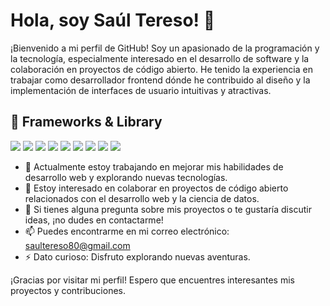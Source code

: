 # Hola, soy Saúl Tereso! 👋

¡Bienvenido a mi perfil de GitHub! Soy un apasionado de la programación y la tecnología, especialmente interesado en el desarrollo de software y la colaboración en proyectos de código abierto. He tenido la experiencia en trabajar como desarrollador frontend dónde he contribuido al diseño y la implementación de interfaces de usuario intuitivas y atractivas.

## 🚀 Frameworks & Library
<img src="https://img.shields.io/badge/Vue%20js-35495E?style=for-the-badge&logo=vuedotjs&logoColor=4FC08D" /> <img src="https://img.shields.io/badge/Vuetify-1867C0?style=for-the-badge&logo=vuetify&logoColor=white" /> <img src="https://img.shields.io/badge/Laravel-FF2D20?style=for-the-badge&logo=laravel&logoColor=white" /> <img src="https://img.shields.io/badge/JSS-F7DF1E?style=for-the-badge&logo=JSS&logoColor=white" /> <img src="https://img.shields.io/badge/npm-CB3837?style=for-the-badge&logo=npm&logoColor=white"/> <img src="https://img.shields.io/badge/Postman-FF6C37?style=for-the-badge&logo=Postman&logoColor=white"/> <img src="https://img.shields.io/badge/Bootstrap-563D7C?style=for-the-badge&logo=bootstrap&logoColor=white" /> <img src="https://img.shields.io/badge/HTML5-E34F26?style=for-the-badge&logo=html5&logoColor=white" /> <img src="https://img.shields.io/badge/Tailwind_CSS-38B2AC?style=for-the-badge&logo=tailwind-css&logoColor=white" />            

- 🔭 Actualmente estoy trabajando en mejorar mis habilidades de desarrollo web y explorando nuevas tecnologías.
- 👯 Estoy interesado en colaborar en proyectos de código abierto relacionados con el desarrollo web y la ciencia de datos.
- 💬 Si tienes alguna pregunta sobre mis proyectos o te gustaría discutir ideas, ¡no dudes en contactarme!
- 📫 Puedes encontrarme en mi correo electrónico: [saultereso80@gmail.com](mailto:saultereso80@gmail.com)
- ⚡ Dato curioso: Disfruto explorando nuevas aventuras.

¡Gracias por visitar mi perfil! Espero que encuentres interesantes mis proyectos y contribuciones.
